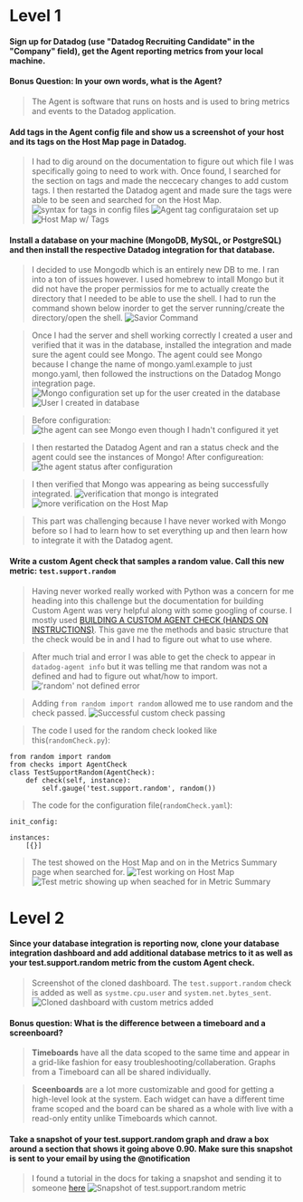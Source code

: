 # Level 1

#### Sign up for Datadog (use "Datadog Recruiting Candidate" in the "Company" field), get the Agent reporting metrics from your local machine.

#### Bonus Question: In your own words, what is the Agent?
>The Agent is software that runs on hosts and is used to bring metrics and events to the Datadog application.

#### Add tags in the Agent config file and show us a screenshot of your host and its tags on the Host Map page in Datadog.
>I had to dig around on the documentation to figure out which file I was specifically going to need to work with.  Once found, I searched for the section on tags and made the neccecary changes to add custom tags.  I then restarted the Datadog agent and made sure the tags were able to be seen and searched for on the Host Map.
![syntax for tags in config files](https://i.imgur.com/1WUfRdN.png "syntax for tags in config files")
![Agent tag configurataion set up](https://i.imgur.com/nmjtp8Y.png "Agent tag configuration")
![Host Map w/ Tags](https://i.imgur.com/vhHc73u.png "Host Map w/ Tags")

#### Install a database on your machine (MongoDB, MySQL, or PostgreSQL) and then install the respective Datadog integration for that database.
>I decided to use Mongodb which is an entirely new DB to me. I ran into a ton of issues however.  I used homebrew to intall Mongo but it did not have the proper permissios for me to actually create the directory that I needed to be able to use the shell.  I had to run the command shown below inorder to get the server running/create the directory/open the shell.
![Savior Command](https://i.imgur.com/GIwo5oq.png)

>Once I had the server and shell working correctly I created a user and verified that it was in the database, installed the integration and made sure the agent could see Mongo.  The agent could see Mongo because I change the name of mongo.yaml.example to just mongo.yaml, then followed the instructions on the Datadog Mongo integration page.
![Mongo configuration set up for the user created in the database](https://i.imgur.com/3TUUXkM.png)
![User I created in database](https://i.imgur.com/IKjmcAy.png)

>Before configuration:
![the agent can see Mongo even though I hadn't configured it yet](https://i.imgur.com/qRDIfCO.png)


>I then restarted the Datadog Agent and ran a status check and the agent could see the instances of Mongo!
After configureation:
![the agent status after configuration](https://i.imgur.com/N8rVtuG.png)

>I then verified that Mongo was appearing as being successfully integrated.
![verification that mongo is integrated](https://i.imgur.com/8rIFbkH.png)
![more verification on the Host Map](https://i.imgur.com/j5RW7gO.png)


>This part was challenging because I have never worked with Mongo before so I had to learn how to set everything up and then learn how to integrate it with the Datadog agent.


#### Write a custom Agent check that samples a random value. Call this new metric: ```test.support.random```

>Having never worked really worked with Python was a concern for me heading into this challenge but the documentation for building Custom Agent was very helpful along with some googling of course.  I mostly used [BUILDING A CUSTOM AGENT CHECK (HANDS ON INSTRUCTIONS)](https://datadog.github.io/summit-training-session/handson/customagentcheck/).  This gave me the methods and basic structure that the check would be in and I had to figure out what to use where.

>After much trial and error I was able to get the check to appear in ```datadog-agent info``` but it was telling me that random was not a defined and had to figure out what/how to import.
!['random' not defined error](https://i.imgur.com/OpViY4e.png "random not defined error")

>Adding ```from random import random``` allowed me to use random and the check passed. 
![Successful custom check passing](https://i.imgur.com/MbO1bmt.png "Successful custom check passing")

>The code I used for the random check looked like this(```randomCheck.py```):

```
from random import random
from checks import AgentCheck
class TestSupportRandom(AgentCheck):
    def check(self, instance):
        self.gauge('test.support.random', random())
```


>The code for the configuration file(```randomCheck.yaml```):

```
init_config:

instances:
    [{}]
```

>The test showed on the Host Map and on in the Metrics Summary page when searched for.
![Test working on Host Map](https://i.imgur.com/4A1EZf4.png "Test working on Host Map")
![Test metric showing up when seached for in Metric Summary](https://i.imgur.com/Qc9FTWI.png "Test metric showing up when seached for in Metric Summary")


# Level 2

#### Since your database integration is reporting now, clone your database integration dashboard and add additional database metrics to it as well as your test.support.random metric from the custom Agent check.

>Screenshot of the cloned dashboard.  The ```test.support.random``` check is added as well as ```systme.cpu.user``` and ```system.net.bytes_sent```.
![Cloned dashboard with custom metrics added](https://i.imgur.com/E45BDqn.png "Cloned dashboard with custom check and other metrics added")

#### Bonus question: What is the difference between a timeboard and a screenboard?
>**Timeboards** have all the data scoped to the same time and appear in a grid-like fashion for easy troubleshooting/collaberation. Graphs from a Timeboard can all be shared individually.

>**Sceenboards** are a lot more customizable and good for getting a high-level look at the system. Each widget can have a different time frame scoped and the board can be shared as a whole with live with a read-only entity unlike Timeboards which cannot. 

#### Take a snapshot of your test.support.random graph and draw a box around a section that shows it going above 0.90. Make sure this snapshot is sent to your email by using the @notification

>I found a tutorial in the docs for taking a snapshot and sending it to someone [here](https://www.datadoghq.com/blog/real-time-graph-annotations/)
![Snapshot of test.support.random metric](https://i.imgur.com/Ekvr6g6.png)







